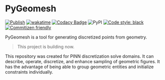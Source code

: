 # PyGeomesh

[![Publish](https://github.com/AndPuQing/PyGeomesh/actions/workflows/publish.yml/badge.svg)](https://github.com/AndPuQing/PyGeomesh/actions/workflows/publish.yml) [![wakatime](https://wakatime.com/badge/user/18644ffb-799a-4596-bf9f-2404ba651978/project/f02b8e04-904f-4934-8cb0-443861fa31a5.svg?style=flat-square)](https://wakatime.com/badge/user/18644ffb-799a-4596-bf9f-2404ba651978/project/f02b8e04-904f-4934-8cb0-443861fa31a5) [![Codacy Badge](https://app.codacy.com/project/badge/Grade/f847b41b25e94770aef0590e4bfa59c6)](https://www.codacy.com/gh/AndPuQing/PyGeomesh/dashboard?utm_source=github.com&utm_medium=referral&utm_content=AndPuQing/PyGeomesh&utm_campaign=Badge_Grade) ![PyPI](https://img.shields.io/pypi/v/pygeomesh?style=flat-square) [![Code style: black](https://img.shields.io/badge/code%20style-black-000000.svg?style=flat-square)](https://github.com/psf/black) [![Commitizen friendly](https://img.shields.io/badge/commitizen-friendly-brightgreen.svg)](http://commitizen.github.io/cz-cli/)

PyGeomesh is a tool for generating discretized points from geometry.

> This project is building now.

This repository was created for PINN discretization solve domains. It can describe, operate, discretize, and enhance sampling of geometric figures. It has the advantage of being able to group geometric entities and initialize constraints individually.
